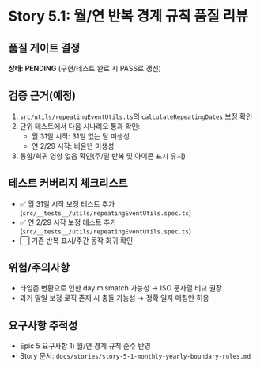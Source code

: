 # Story 5.1: 월/연 반복 경계 규칙 품질 리뷰

## 품질 게이트 결정

**상태: PENDING** (구현/테스트 완료 시 PASS로 갱신)

## 검증 근거(예정)

1. `src/utils/repeatingEventUtils.ts`의 `calculateRepeatingDates` 보정 확인
2. 단위 테스트에서 다음 시나리오 통과 확인:
   - 월 31일 시작: 31일 없는 달 미생성
   - 연 2/29 시작: 비윤년 미생성
3. 통합/회귀 영향 없음 확인(주/일 반복 및 아이콘 표시 유지)

## 테스트 커버리지 체크리스트

- ✅ 월 31일 시작 보정 테스트 추가 (`src/__tests__/utils/repeatingEventUtils.spec.ts`)
- ✅ 연 2/29 시작 보정 테스트 추가 (`src/__tests__/utils/repeatingEventUtils.spec.ts`)
- ⬜ 기존 반복 표시/주간 동작 회귀 확인

## 위험/주의사항

- 타임존 변환으로 인한 day mismatch 가능성 → ISO 문자열 비교 권장
- 과거 말일 보정 로직 존재 시 충돌 가능성 → 정확 일자 매칭만 허용

## 요구사항 추적성

- Epic 5 요구사항 1) 월/연 경계 규칙 준수 반영
- Story 문서: `docs/stories/story-5-1-monthly-yearly-boundary-rules.md`
